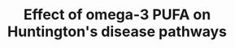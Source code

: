 ---
annotations:
- id: DOID:12858
  parent: central nervous system disease
  type: Disease Ontology
  value: Huntington's disease
- id: CL:0000127
  parent: animal cell
  type: Cell Type Ontology
  value: astrocyte
- id: PW:0000017
  parent: disease pathway
  type: Pathway Ontology
  value: Huntington's disease pathway
- id: PW:0000003
  parent: signaling pathway
  type: Pathway Ontology
  value: signaling pathway
- id: PW:0000013
  parent: disease pathway
  type: Pathway Ontology
  value: disease pathway
- id: CL:0000128
  parent: animal cell
  type: Cell Type Ontology
  value: oligodendrocyte
- id: CL:0000540
  parent: animal cell
  type: Cell Type Ontology
  value: neuron
authors:
- KimberleyBijl
- Eweitz
- Egonw
citedin: ''
communities:
- RareDiseases
description: 'These are pathways connected to both the wildtype huntingtin (HTT) gene
  and the mutated huntingtin (mHTT) gene related to neurodegeneration, apoptosis,
  cholesterol and GABA synthesis and its relation to Omega-3 polyunsaturated fatty
  acids. '
last-edited: 2024-07-20
ndex: null
organisms:
- Homo sapiens
redirect_from:
- /index.php/Pathway:WP5470
- /instance/WP5470
- /instance/WP5470_r134264
revision: r134264
schema-jsonld:
- '@context': https://schema.org/
  '@id': https://wikipathways.github.io/pathways/WP5470.html
  '@type': Dataset
  creator:
    '@type': Organization
    name: WikiPathways
  description: 'These are pathways connected to both the wildtype huntingtin (HTT)
    gene and the mutated huntingtin (mHTT) gene related to neurodegeneration, apoptosis,
    cholesterol and GABA synthesis and its relation to Omega-3 polyunsaturated fatty
    acids. '
  keywords:
  - 24S-HC
  - 4EBP1
  - ABCA1
  - ABCG1
  - ABCG4
  - AHI1
  - AKT
  - AKT1
  - AKT2
  - AKT3
  - AMPK
  - APOE
  - BAD
  - BAX
  - BCL-xL
  - 'BCL2 '
  - BCL2L11
  - BDNF
  - BID
  - BNIP3
  - C1QA
  - CASP3
  - CASP7
  - CASP8
  - CKB
  - CREB
  - CYP46A1
  - CYP51A1
  - Cholesterol
  - Cl-
  - DEPTOR
  - DHA
  - DHCR7
  - DPA
  - EGF
  - EGFR
  - EIF4E
  - ELK1
  - EPA
  - GABA
  - GABAaR
  - GABRA1
  - GABRA2
  - GABRA3
  - GABRA4
  - GABRA5
  - GABRA6
  - GABRB1
  - GABRB2
  - GABRB3
  - GABRD
  - GABRE
  - GABRG1
  - GABRG2
  - GABRG3
  - GABRP
  - GABRQ
  - GRM1
  - Glutamate
  - Glutamine
  - HAP1
  - HDAC1
  - HDAC2
  - HMGCR
  - HMGCS1
  - HMGCS2
  - HTT
  - IKKβ
  - IL1B
  - IL6
  - ITPR1
  - KCC2
  - KIF5
  - LXR
  - MAP2K1
  - MAP2K2
  - MAPK1
  - MAPK10
  - MAPK3
  - MAPK8
  - MAPK9
  - MAPKK4
  - MAPKK7
  - MBP
  - MLK2
  - MLST8
  - MSK1
  - MTOR
  - NEUROD1
  - NF-κB
  - NKCC1
  - NRSE
  - NTRK2
  - OPA1
  - PGC1a
  - PI3K
  - PIK3C2A
  - PIK3C2B
  - PIK3C2G
  - PIK3CA
  - PIK3CB
  - PIK3CD
  - PIK3CG
  - PIK3R1
  - PIK3R2
  - PIK3R3
  - PIK3R4
  - PIK3R5
  - PIK3R6
  - PRAS40
  - PRKAA1
  - PRKAA2
  - PRKAB1
  - PRKAB2
  - PRKAG1
  - PRKAG2
  - PRKAG3
  - PROTOR
  - PS
  - PTEN
  - RAB3A
  - RAB3GAP1
  - RAF1
  - RAPTOR
  - RAS
  - REST
  - REST/NRSF
  - RHEB
  - RICTOR
  - 'Rapamycin '
  - S6K1
  - SIN3A
  - SP1
  - SREBF2
  - TNF
  - TNF-Alpha
  - TSC1
  - TSC2
  - TrkB
  - mHTT
  - tBID
  license: CC0
  name: Effect of omega-3 PUFA on Huntington's disease pathways
seo: CreativeWork
title: Effect of omega-3 PUFA on Huntington's disease pathways
wpid: WP5470
---